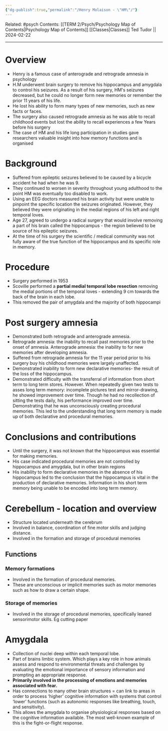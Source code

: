 ```yaml
---
{"dg-publish":true,"permalink":"/Henry Molaison - \"HM\"/"}
---
```


Related: #psych
Contents: [[TERM 2/Psych/Psychology Map of Contents\|Psychology Map of Contents]]
[[Classes\|Classes]]
Ted Tudor || 2024-02-22
***
# Overview
- Henry is a famous case of anterograde and retrograde amnesia in psychology 
- H.M underwent brain surgery to remove his hippocampus and amygdala to control his seizures. As a result of his surgery, HM's seizures decreased, but he could no longer form new memories or remember the prior 11 years of his life.
- He lost his ability to form many types of new memories, such as new facts or faces.
- The surgery also caused retrograde amnesia as he was able to recall childhood events but lost the ability to recall experiences a few Years before his surgery
- The case of HM and his life long participation in studies gave researchers valuable insight into how memory functions and is organised

# Background
- Suffered from epileptic seizures believed to be caused by a bicycle accident he had when he was 9.
- They continued to worsen in severity throughout young adulthood to the point HM was eventually too disabled to work. 
- Using an EEG doctors measured his brain activity but were unable to pinpoint the specific location the seizures originated. However, they believed they were originating in the medial regions of his left and right temporal loves. 
- Age 27, agreed to undergo a radical surgery that would involve removing a part of his brain called the hippocampus - the region believed to be source of his epileptic seizures. 
- At the time of his surgery the scientific / medical community was not fully aware of the true function of the hippocampus and its specific role in memory. 

# Procedure 
- Surgery performed in 1953
- Scoville performed a **partial medial temporal lobe resection** removing the medial portions of the temporal loves - extending 9 cm towards the back of the brain in each lobe. 
- This removed the pair of amygdala and the majority of both hippocampi 

# Post surgery amnesia
- Demonstrated both retrograde and anterograde amnesia.
- Retrograde amnesia: the inability to recall past memories prior to the onset of amnesia. Anterograde amnesia: the inability to for new memories after developing amnesia. 
- Suffered from retrograde amnesia for the 11 year period prior to his surgery buy his childhood memories were largely unaffected.
- Demonstrated inability to form new declarative memories- the result of the loss of the hippocampus. 
- Demonstrated difficulty with the transferral of information from short term to long term stores. However. When repeatedly given two tests to asses long term memory: incomplete pictures test and mirror-drawing, he showed improvement over time. Though he had no recollection of sitting the tests daily, his performance improved over time. Demonstrating that he was unconsciously creating procedural memories. This led to the understanding that long term memory is made up of both declarative and procedural memories.

# Conclusions and contributions 
- Until the surgery, it was not known that the hippocampus was essential for making memories. 
- His case indicated procedural memories are not controlled by hippocampus and amygdala, but in other brain regions 
- His inability to form declarative memories in the absence of his hippocampus led to the conclusion that the hippocampus is vital in the production of declarative memories. Information in his short term memory being unable to be encoded into long term memory.

# Cerebellum - location and overview 
- Structure located underneath the cerebrum 
- Involved in balance, coordination of fine motor skills and judging distance. 
- Involved in the formation and storage of procedural memories 

## Functions 

### Memory formations 
- Involved in the formation of procedural memories. 
- These are unconscious or implicit memories such as motor memories such as how to draw a certain shape. 
### Storage of memories 
- Involved in the storage of procedural memories, specifically leaned sensorimotor skills. Eg cutting paper

# Amygdala 
- Collection of nuclei deep within each temporal lobe.
- Part of brains limbic system. Which plays a key role in how animals assess and respond to environmental threats and challenges by evaluating the emotional importance of sensory information and prompting an appropriate response.
- **Primarily involved in the processing of emotions and memories associated with fear.** 
- Has connections to many other brain structures = can link to areas in order to process ‘higher’ cognitive information with systems that control ‘lower’ functions (such as autonomic responses like breathing, touch, and sensitivity).
- This allows the amygdala to organise physiological responses based on the cognitive information available. The most well-known example of this is the fight-or-flight response.